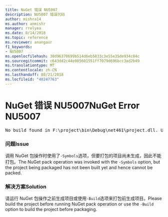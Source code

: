 ```yaml
---
title: NuGet 错误 NU5007
description: NU5007 错误代码
author: mishra14
ms.author: anmishr
manager: rrelyea
ms.date: 8/14/2018
ms.topic: reference
ms.reviewer: anangaur
f1_keywords:
- NU5007
ms.openlocfilehash: 30d96370699b514d6eb5833c3e55e35de934c04c
ms.sourcegitcommit: c643dd2c44e085601551ff7079d696bcc3ad2b49
ms.translationtype: MT
ms.contentlocale: zh-CN
ms.lasthandoff: 08/21/2018
ms.locfileid: "40247763"
---
```

# <a name="nuget-error-nu5007"></a><span data-ttu-id="b5ee0-103">NuGet 错误 NU5007</span><span class="sxs-lookup"><span data-stu-id="b5ee0-103">NuGet Error NU5007</span></span>
<pre>No build found in F:\project\bin\Debug\net461\project.dll. Use the -Build option or build the project.</pre>

### <a name="issue"></a><span data-ttu-id="b5ee0-104">问题</span><span class="sxs-lookup"><span data-stu-id="b5ee0-104">Issue</span></span>

<span data-ttu-id="b5ee0-105">调用 NuGet 包操作时使用了`-Symbols`选项，但要打包的项目尚未生成，因此不能打包。</span><span class="sxs-lookup"><span data-stu-id="b5ee0-105">The NuGet pack operation was invoked with the `-Symbols` option, but the project being packaged has not been built yet and hence cannot be packed.</span></span>


### <a name="solution"></a><span data-ttu-id="b5ee0-106">解决方案</span><span class="sxs-lookup"><span data-stu-id="b5ee0-106">Solution</span></span>

<span data-ttu-id="b5ee0-107">请运行 NuGet 包操作之前生成项目或使用`-Build`选项来打包前生成项目。</span><span class="sxs-lookup"><span data-stu-id="b5ee0-107">Please build the project before running NuGet pack operation or use the `-Build` option to build the project before packaging.</span></span>

